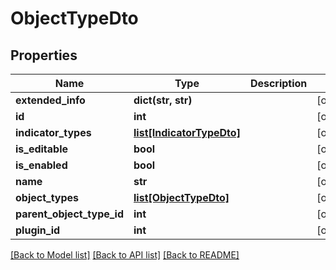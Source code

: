 # ObjectTypeDto

## Properties
Name | Type | Description | Notes
------------ | ------------- | ------------- | -------------
**extended_info** | **dict(str, str)** |  | [optional] 
**id** | **int** |  | [optional] 
**indicator_types** | [**list[IndicatorTypeDto]**](IndicatorTypeDto.md) |  | [optional] 
**is_editable** | **bool** |  | [optional] 
**is_enabled** | **bool** |  | [optional] 
**name** | **str** |  | [optional] 
**object_types** | [**list[ObjectTypeDto]**](ObjectTypeDto.md) |  | [optional] 
**parent_object_type_id** | **int** |  | [optional] 
**plugin_id** | **int** |  | [optional] 

[[Back to Model list]](../README.md#documentation-for-models) [[Back to API list]](../README.md#documentation-for-api-endpoints) [[Back to README]](../README.md)


